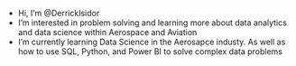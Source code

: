 - Hi, I’m @DerrickIsidor 
- I’m interested in problem solving and learning more about data analytics and data science within Aerospace and Aviation
- I’m currently learning Data Science in the Aerosapce industy. As well as how to use SQL, Python, and Power BI to solve complex data problems
  
